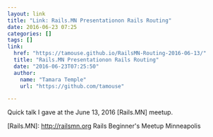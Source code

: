 ```yaml
---
layout: link
title: "Link: Rails.MN Presentationon Rails Routing"
date: 2016-06-23 07:25
categories: []
tags: []
link:
  href: "https://tamouse.github.io/RailsMN-Routing-2016-06-13/"
  title: "Rails.MN Presentationon Rails Routing"
  date: "2016-06-23T07:25:50"
  author:
    name: "Tamara Temple"
    url: "https://github.com/tamouse"

---
```


Quick talk I gave at the June 13, 2016 [Rails.MN] meetup.

[Rails.MN]: http://railsmn.org Rails Beginner's Meetup Minneapolis
